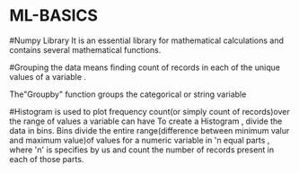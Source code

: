 # ML-BASICS

#Numpy Library
It is an essential library for mathematical calculations and contains several mathematical functions.

#Grouping the data
means finding count of records in each of the unique values of a variable .

The"Groupby" function groups the categorical or string variable

#Histogram
is used to plot frequency count(or simply count of records)over the range of values a variable can have
To create a Histogram , divide the data in bins.
Bins divide the entire range(difference between minimum valur and maximum value)of values for a numeric variable in 'n equal parts , where 'n' is specifies by us and count the number of records present in each of those parts.
